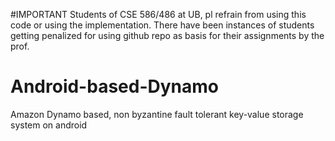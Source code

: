 #IMPORTANT
Students of CSE 586/486 at UB, pl refrain from using this code or using the implementation. There have been instances of
students getting penalized for using github repo as basis for their assignments by the prof. 

# Android-based-Dynamo 
Amazon Dynamo based, non byzantine fault tolerant key-value storage system on android
